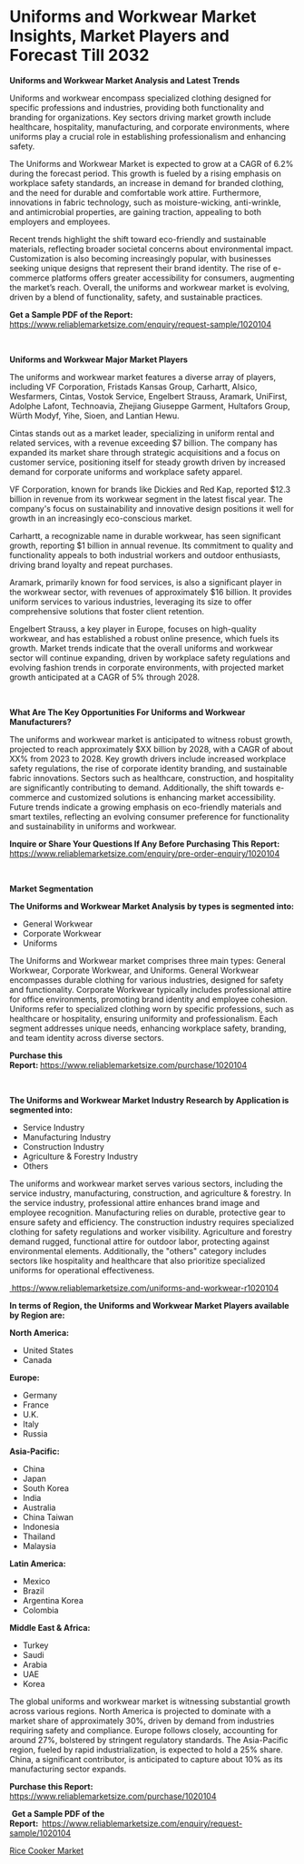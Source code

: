 <p><h1>Uniforms and Workwear Market Insights, Market Players and Forecast Till 2032</h1></p><p><strong>Uniforms and Workwear Market Analysis and Latest Trends</strong></p>
<p><p>Uniforms and workwear encompass specialized clothing designed for specific professions and industries, providing both functionality and branding for organizations. Key sectors driving market growth include healthcare, hospitality, manufacturing, and corporate environments, where uniforms play a crucial role in establishing professionalism and enhancing safety.</p><p>The Uniforms and Workwear Market is expected to grow at a CAGR of 6.2% during the forecast period. This growth is fueled by a rising emphasis on workplace safety standards, an increase in demand for branded clothing, and the need for durable and comfortable work attire. Furthermore, innovations in fabric technology, such as moisture-wicking, anti-wrinkle, and antimicrobial properties, are gaining traction, appealing to both employers and employees.</p><p>Recent trends highlight the shift toward eco-friendly and sustainable materials, reflecting broader societal concerns about environmental impact. Customization is also becoming increasingly popular, with businesses seeking unique designs that represent their brand identity. The rise of e-commerce platforms offers greater accessibility for consumers, augmenting the market’s reach. Overall, the uniforms and workwear market is evolving, driven by a blend of functionality, safety, and sustainable practices.</p></p>
<p><strong>Get a Sample PDF of the Report:&nbsp;</strong> <a href="https://www.reliablemarketsize.com/enquiry/request-sample/1020104?utm_campaign=2640&utm_medium=2&utm_source=Github&utm_content=ia&utm_term=04042025&utm_id=uniforms-and-workwear">https://www.reliablemarketsize.com/enquiry/request-sample/1020104</a></p>
<p>&nbsp;</p>
<p><strong>Uniforms and Workwear Major Market Players</strong></p>
<p><p>The uniforms and workwear market features a diverse array of players, including VF Corporation, Fristads Kansas Group, Carhartt, Alsico, Wesfarmers, Cintas, Vostok Service, Engelbert Strauss, Aramark, UniFirst, Adolphe Lafont, Technoavia, Zhejiang Giuseppe Garment, Hultafors Group, Würth Modyf, Yihe, Sioen, and Lantian Hewu. </p><p>Cintas stands out as a market leader, specializing in uniform rental and related services, with a revenue exceeding $7 billion. The company has expanded its market share through strategic acquisitions and a focus on customer service, positioning itself for steady growth driven by increased demand for corporate uniforms and workplace safety apparel.</p><p>VF Corporation, known for brands like Dickies and Red Kap, reported $12.3 billion in revenue from its workwear segment in the latest fiscal year. The company's focus on sustainability and innovative design positions it well for growth in an increasingly eco-conscious market.</p><p>Carhartt, a recognizable name in durable workwear, has seen significant growth, reporting $1 billion in annual revenue. Its commitment to quality and functionality appeals to both industrial workers and outdoor enthusiasts, driving brand loyalty and repeat purchases.</p><p>Aramark, primarily known for food services, is also a significant player in the workwear sector, with revenues of approximately $16 billion. It provides uniform services to various industries, leveraging its size to offer comprehensive solutions that foster client retention.</p><p>Engelbert Strauss, a key player in Europe, focuses on high-quality workwear, and has established a robust online presence, which fuels its growth. Market trends indicate that the overall uniforms and workwear sector will continue expanding, driven by workplace safety regulations and evolving fashion trends in corporate environments, with projected market growth anticipated at a CAGR of 5% through 2028.</p></p>
<p>&nbsp;</p>
<p><strong>What Are The Key Opportunities For Uniforms and Workwear Manufacturers?</strong></p>
<p><p>The uniforms and workwear market is anticipated to witness robust growth, projected to reach approximately $XX billion by 2028, with a CAGR of about XX% from 2023 to 2028. Key growth drivers include increased workplace safety regulations, the rise of corporate identity branding, and sustainable fabric innovations. Sectors such as healthcare, construction, and hospitality are significantly contributing to demand. Additionally, the shift towards e-commerce and customized solutions is enhancing market accessibility. Future trends indicate a growing emphasis on eco-friendly materials and smart textiles, reflecting an evolving consumer preference for functionality and sustainability in uniforms and workwear.</p></p>
<p><strong>Inquire or Share Your Questions If Any Before Purchasing This Report:</strong> <a href="https://www.reliablemarketsize.com/enquiry/pre-order-enquiry/1020104?utm_campaign=2640&utm_medium=2&utm_source=Github&utm_content=ia&utm_term=04042025&utm_id=uniforms-and-workwear">https://www.reliablemarketsize.com/enquiry/pre-order-enquiry/1020104</a></p>
<p>&nbsp;</p>
<p><strong>Market Segmentation</strong></p>
<p><strong>The Uniforms and Workwear Market Analysis by types is segmented into:</strong></p>
<p><ul><li>General Workwear</li><li>Corporate Workwear</li><li>Uniforms</li></ul></p>
<p><p>The Uniforms and Workwear market comprises three main types: General Workwear, Corporate Workwear, and Uniforms. General Workwear encompasses durable clothing for various industries, designed for safety and functionality. Corporate Workwear typically includes professional attire for office environments, promoting brand identity and employee cohesion. Uniforms refer to specialized clothing worn by specific professions, such as healthcare or hospitality, ensuring uniformity and professionalism. Each segment addresses unique needs, enhancing workplace safety, branding, and team identity across diverse sectors.</p></p>
<p><strong>Purchase this Report:&nbsp;</strong><a href="https://www.reliablemarketsize.com/purchase/1020104?utm_campaign=2640&utm_medium=2&utm_source=Github&utm_content=ia&utm_term=04042025&utm_id=uniforms-and-workwear">https://www.reliablemarketsize.com/purchase/1020104</a></p>
<p>&nbsp;</p>
<p><strong>The Uniforms and Workwear Market Industry Research by Application is segmented into:</strong></p>
<p><ul><li>Service Industry</li><li>Manufacturing Industry</li><li>Construction Industry</li><li>Agriculture & Forestry Industry</li><li>Others</li></ul></p>
<p><p>The uniforms and workwear market serves various sectors, including the service industry, manufacturing, construction, and agriculture & forestry. In the service industry, professional attire enhances brand image and employee recognition. Manufacturing relies on durable, protective gear to ensure safety and efficiency. The construction industry requires specialized clothing for safety regulations and worker visibility. Agriculture and forestry demand rugged, functional attire for outdoor labor, protecting against environmental elements. Additionally, the "others" category includes sectors like hospitality and healthcare that also prioritize specialized uniforms for operational effectiveness.</p></p>
<p><a href="https://www.reliablemarketsize.com/uniforms-and-workwear-r1020104?utm_campaign=2640&utm_medium=2&utm_source=Github&utm_content=ia&utm_term=04042025&utm_id=uniforms-and-workwear">&nbsp;https://www.reliablemarketsize.com/uniforms-and-workwear-r1020104</a></p>
<p><strong>In terms of Region, the Uniforms and Workwear Market Players available by Region are:</strong></p>
<p>
    <p> <strong> North America: </strong>
        <ul>
            <li>United States</li>
            <li>Canada</li>
        </ul>
        </p> 
    <p> <strong> Europe: </strong>
        <ul>
            <li>Germany</li>
            <li>France</li>
            <li>U.K.</li>
            <li>Italy</li>
            <li>Russia</li>
        </ul>
        </p> 
    <p> <strong> Asia-Pacific: </strong>
        <ul>
            <li>China</li>
            <li>Japan</li>
            <li>South Korea</li>
            <li>India</li>
            <li>Australia</li>
            <li>China Taiwan</li>
            <li>Indonesia</li>
            <li>Thailand</li>
            <li>Malaysia</li>
        </ul>
        </p> 
    <p> <strong> Latin America: </strong>
        <ul>
            <li>Mexico</li>
            <li>Brazil</li>
            <li>Argentina Korea</li>
            <li>Colombia</li>
        </ul>
        </p> 
    <p> <strong> Middle East & Africa: </strong>
        <ul>
            <li>Turkey</li>
            <li>Saudi</li>
            <li>Arabia</li>
            <li>UAE</li>
            <li>Korea</li>
        </ul>
    </p>
    </p>
<p><p>The global uniforms and workwear market is witnessing substantial growth across various regions. North America is projected to dominate with a market share of approximately 30%, driven by demand from industries requiring safety and compliance. Europe follows closely, accounting for around 27%, bolstered by stringent regulatory standards. The Asia-Pacific region, fueled by rapid industrialization, is expected to hold a 25% share. China, a significant contributor, is anticipated to capture about 10% as its manufacturing sector expands.</p></p>
<p><strong>Purchase this Report: </strong><a href="https://www.reliablemarketsize.com/purchase/1020104?utm_campaign=2640&utm_medium=2&utm_source=Github&utm_content=ia&utm_term=04042025&utm_id=uniforms-and-workwear">https://www.reliablemarketsize.com/purchase/1020104</a></p>
<p>&nbsp;<strong>Get a Sample PDF of the Report:&nbsp;&nbsp;</strong><a href="https://www.reliablemarketsize.com/enquiry/request-sample/1020104?utm_campaign=2640&utm_medium=2&utm_source=Github&utm_content=ia&utm_term=04042025&utm_id=uniforms-and-workwear">https://www.reliablemarketsize.com/enquiry/request-sample/1020104</a></p>
<p><strong></strong></p>
<p><p><a href="https://github.com/schwminh2001101/Market-Research-Report-List-1/blob/main/rice-cooker-market.md?utm_campaign=2640&utm_medium=2&utm_source=Github&utm_content=ia&utm_term=04042025&utm_id=uniforms-and-workwear">Rice Cooker Market</a></p></p>
